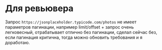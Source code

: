 # Для ревьювера
Запрос `https://jsonplaceholder.typicode.com/photos` не имеет параметров пагинации, например limit/offset + запрос очень легковесный, отрабатывает отлично без пагинации, сделал сейчас без, если пагинация критична, тогда можно обновить требования и я доработаю.
